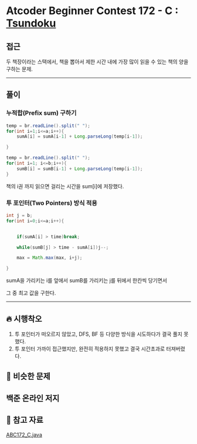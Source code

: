 # Atcoder Beginner Contest 172 - C : [Tsundoku](https://atcoder.jp/contests/abc172/tasks)

## 접근

두 책장이라는 스택에서, 책을 뽑아서 제한 시간 내에 가장 많이 읽을 수 있는 책의 양을 구하는 문제.

---
## 풀이

### 누적합(Prefix sum) 구하기 

```java
temp = br.readLine().split(" ");
for(int i=1;i<=a;i++){
    sumA[i] = sumA[i-1] + Long.parseLong(temp[i-1]);

}

temp = br.readLine().split(" ");
for(int i=1; i<=b;i++){
    sumB[i] = sumB[i-1] + Long.parseLong(temp[i-1]);
}
```

책의 i권 까지 읽으면 걸리는 시간을 sum[i]에 저장했다.


### 투 포인터(Two Pointers) 방식 적용

```java
int j = b;
for(int i=0;i<=a;i++){


    if(sumA[i] > time)break;

    while(sumB[j] > time - sumA[i])j--;

    max = Math.max(max, i+j);

}
```

sumA을 가리키는 i를 앞에서 sumB를 가리키는 j를 뒤에서 한칸씩 당기면서

그 중 최고 값을 구한다. 


--- 
## 🔥 시행착오

1. 투 포인터가 떠오르지 않았고, DFS, BF 등 다양한 방식을 시도하다가 결국 풀지 못했다.
2. 투 포인터 가까이 접근했지만, 완전히 적용하지 못했고 결국 시간초과로 터져버렸다.


## 🤭 비슷한 문제

백준 온라인 저지
- 


## 💌 참고 자료

[ABC172_C.java](https://github.com/Rurril/Problem-Solving/blob/Test/Problem-Solving/PS/TwoPointers/ABC172_C.java)


